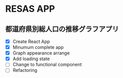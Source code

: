 # RESAS APP

## 都道府県別総人口の推移グラフアプリ

- [x] Create React App
- [x] Minumum complete app
- [x] Graph appearance arrange
- [x] Add loading state
- [ ] Change to functional component
- [ ] Refactoring
